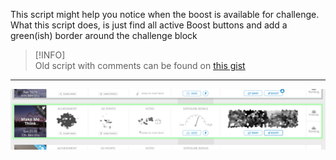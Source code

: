 This script might help you notice when the boost is available for challenge.
What this script does, is just find all active Boost buttons and add a green(ish) border around the challenge block

> [!INFO]  
> Old script with comments can be found
> on [this gist](https://gist.github.com/Karmalakas/dd3e9d1744a67dd6fd2272c652bbea66)

---

![boost-border.png](images/boost-border.png)